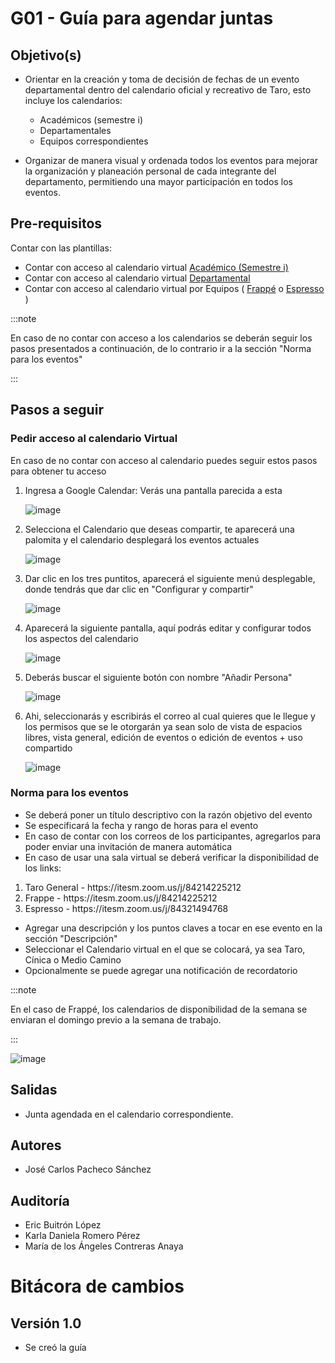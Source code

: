 # G01 - Guía para agendar juntas

## Objetivo(s)

- Orientar en la creación y toma de decisión de fechas de un evento departamental dentro del calendario oficial y recreativo de Taro, esto incluye los calendarios:
  <ul><li>Académicos (semestre i)</li><li>Departamentales</li><li>Equipos correspondientes</li></ul>

- Organizar de manera visual y ordenada todos los eventos para mejorar la organización y planeación personal de cada integrante del departamento, permitiendo una mayor participación en todos los eventos.

## Pre-requisitos

Contar con las plantillas:

- Contar con acceso al calendario virtual [Académico (Semestre i)](https://calendar.google.com/calendar/embed?src=itesm.mx_jd61cv3hbbmtuiib93un8s2lok%40group.calendar.google.com&ctz=America%2FMexico_City)
- Contar con acceso al calendario virtual [Departamental](https://calendar.google.com/calendar/embed?src=c_fprk5lfepv1dslipu1dv1let2c%40group.calendar.google.com&ctz=America%2FMexico_City)
- Contar con acceso al calendario virtual por Equipos ( [Frappé](https://calendar.google.com/calendar/embed?src=c_8s7cshndqlge2j7bbbnk6g5tbo%40group.calendar.google.com&ctz=America%2FMexico_City) o [Espresso](https://calendar.google.com/calendar/embed?src=c_i6eeag7cqgta7spmhe8iuv3p78%40group.calendar.google.com&ctz=America%2FMexico_City) )

:::note

En caso de no contar con acceso a los calendarios se deberán seguir los pasos presentados a continuación, de lo contrario ir a la sección "Norma para los eventos"

:::

## Pasos a seguir

### Pedir acceso al calendario Virtual

En caso de no contar con acceso al calendario puedes seguir estos pasos para obtener tu acceso

<ol>
<li> Ingresa a Google Calendar: Verás una pantalla parecida a esta</li>

![image](../../static/img/guias/G01/g01-img-1.png)

<li>Selecciona el Calendario que deseas compartir, te aparecerá una palomita y el calendario desplegará los eventos actuales</li>

![image](../../static/img/guias/G01/g01-img-2.png)

<li>Dar clic en los tres puntitos, aparecerá el siguiente menú desplegable, donde tendrás que dar clic en "Configurar y compartir"</li>

![image](../../static/img/guias/G01/g01-img-3.png)

<li>Aparecerá la siguiente pantalla, aquí podrás editar y configurar todos los aspectos del calendario</li>

![image](../../static/img/guias/G01/g01-img-4.png)

<li>Deberás buscar el siguiente botón con nombre "Añadir Persona"</li>

![image](../../static/img/guias/G01/g01-img-5.png)

<li>Ahi, seleccionarás y escribirás el correo al cual quieres que le llegue y los permisos que se le otorgarán ya sean solo de vista de espacios libres, vista general, edición de eventos o edición de eventos + uso compartido   </li>

![image](../../static/img/guias/G01/g01-img-6.png)

</ol>

### Norma para los eventos

- Se deberá poner un título descriptivo con la razón objetivo del evento
- Se especificará la fecha y rango de horas para el evento
- En caso de contar con los correos de los participantes, agregarlos para poder enviar una invitación de manera automática
- En caso de usar una sala virtual se deberá  verificar la disponibilidad de los links:
  
<ol><li>Taro General - https://itesm.zoom.us/j/84214225212 </li><li>Frappe -  https://itesm.zoom.us/j/84214225212
  </li><li>Espresso -  https://itesm.zoom.us/j/84321494768
  </li></ol>

- Agregar una descripción y los puntos claves a tocar en ese evento en la sección "Descripción"
- Seleccionar el Calendario virtual en el que se colocará, ya sea Taro, Cínica o Medio Camino
- Opcionalmente se puede agregar una notificación de recordatorio

:::note

En el caso de Frappé, los calendarios de disponibilidad de la semana se enviaran el domingo previo a la semana de trabajo.

:::

![image](../../static/img/guias/G01/g01-img-7.png)

## Salidas

- Junta agendada en el calendario correspondiente.

## Autores

- José Carlos Pacheco Sánchez

## Auditoría

- Eric Buitrón López
- Karla Daniela Romero Pérez
- María de los Ángeles Contreras Anaya


# Bitácora de cambios

## Versión 1.0
  - Se creó la guía
